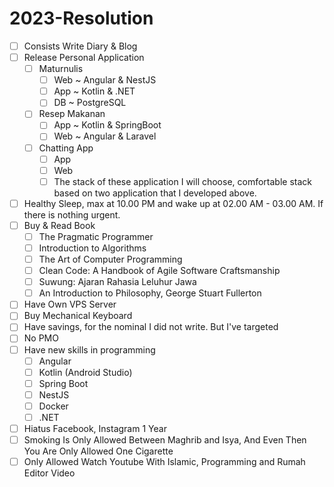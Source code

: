 # 2023-Resolution

- [ ] Consists Write Diary & Blog
- [ ] Release Personal Application
  - [ ] Maturnulis
    - [ ] Web ~ Angular & NestJS
    - [ ] App ~ Kotlin & .NET
    - [ ] DB ~ PostgreSQL
  - [ ] Resep Makanan
    - [ ] App ~ Kotlin & SpringBoot
    - [ ] Web ~ Angular & Laravel
  - [ ] Chatting App
    - [ ] App
    - [ ] Web
    - [ ] The stack of these application I will choose, comfortable stack based on two application that I developed above.
- [ ] Healthy Sleep, max at 10.00 PM and wake up at 02.00 AM - 03.00 AM. If there is nothing urgent.
- [ ] Buy & Read Book
  - [ ] The Pragmatic Programmer
  - [ ] Introduction to Algorithms
  - [ ] The Art of Computer Programming
  - [ ] Clean Code: A Handbook of Agile Software Craftsmanship
  - [ ] Suwung: Ajaran Rahasia Leluhur Jawa
  - [ ] An Introduction to Philosophy, George Stuart Fullerton
- [ ] Have Own VPS Server
- [ ] Buy Mechanical Keyboard
- [ ] Have savings, for the nominal I did not write. But I've targeted
- [ ] No PMO
- [ ] Have new skills in programming
  - [ ] Angular
  - [ ] Kotlin (Android Studio)
  - [ ] Spring Boot
  - [ ] NestJS
  - [ ] Docker
  - [ ] .NET
- [ ] Hiatus Facebook, Instagram 1 Year
- [ ] Smoking Is Only Allowed Between Maghrib and Isya, And Even Then You Are Only Allowed One Cigarette
- [ ] Only Allowed Watch Youtube With Islamic, Programming and Rumah Editor Video 
